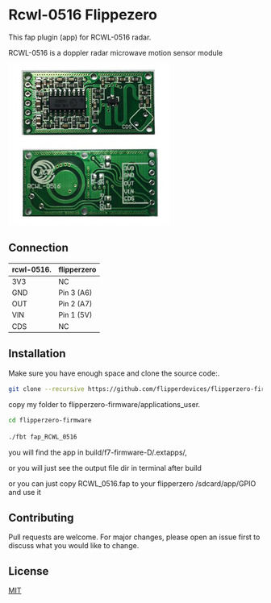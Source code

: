 # Rcwl-0516 Flippezero

This fap plugin (app) for RCWL-0516 radar.

RCWL-0516 is a doppler radar microwave motion sensor module

![RCWL-0516 board](./images/RCWL-0516-board.jpg)

## Connection

| rcwl-0516. | flipperzero |
| --- | --- |
| 3V3 | NC |
| GND | Pin 3 (A6) |
| OUT | Pin 2 (A7) |
| VIN | Pin 1 (5V) |
| CDS | NC |

## Installation

Make sure you have enough space and clone the source code:.

```bash
git clone --recursive https://github.com/flipperdevices/flipperzero-firmware.git
```

copy my folder to flipperzero-firmware/applications_user.

```bash
cd flipperzero-firmware

./fbt fap_RCWL_0516
```

you will find the app in build/f7-firmware-D/.extapps/,

or you will just see the output file dir in terminal after build

or you can just copy RCWL_0516.fap to your flipperzero /sdcard/app/GPIO and use it

## Contributing

Pull requests are welcome. For major changes, please open an issue first
to discuss what you would like to change.

## License

[MIT](https://choosealicense.com/licenses/mit/)
